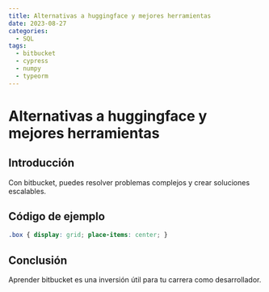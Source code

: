 ```yaml
---
title: Alternativas a huggingface y mejores herramientas
date: 2023-08-27
categories:
  - SQL
tags:
  - bitbucket
  - cypress
  - numpy
  - typeorm
---
```


# Alternativas a huggingface y mejores herramientas

## Introducción

Con bitbucket, puedes resolver problemas complejos y crear soluciones escalables.

## Código de ejemplo

```css
.box { display: grid; place-items: center; }
```

## Conclusión

Aprender bitbucket es una inversión útil para tu carrera como desarrollador.